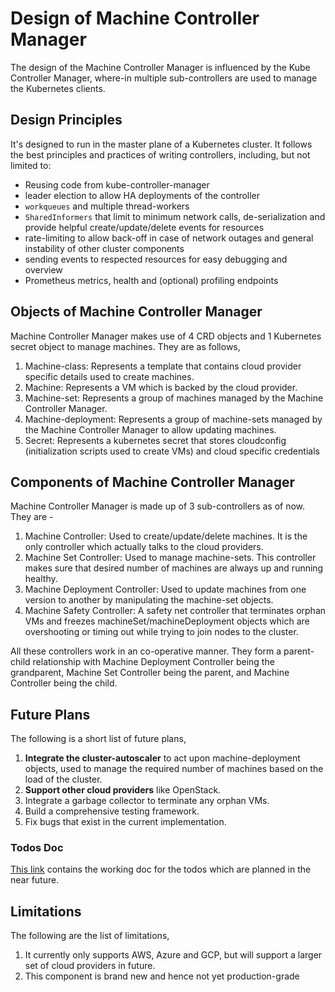 # Design of Machine Controller Manager

The design of the Machine Controller Manager is influenced by the Kube Controller Manager, where-in multiple sub-controllers are used to manage the Kubernetes clients.

## Design Principles

It's designed to run in the master plane of a Kubernetes cluster. It follows the best principles and practices of writing controllers, including, but not limited to:

- Reusing code from kube-controller-manager
- leader election to allow HA deployments of the controller
- `workqueues` and multiple thread-workers
- `SharedInformers` that limit to minimum network calls, de-serialization and provide helpful create/update/delete events for resources
- rate-limiting to allow back-off in case of network outages and general instability of other cluster components
- sending events to respected resources for easy debugging and overview
- Prometheus metrics, health and (optional) profiling endpoints

## Objects of Machine Controller Manager

Machine Controller Manager makes use of 4 CRD objects and 1 Kubernetes secret object to manage machines. They are as follows,
1. Machine-class: Represents a template that contains cloud provider specific details used to create machines.
1. Machine: Represents a VM which is backed by the cloud provider.
1. Machine-set: Represents a group of machines managed by the Machine Controller Manager.
1. Machine-deployment: Represents a group of machine-sets managed by the Machine Controller Manager to allow updating machines.
1. Secret: Represents a kubernetes secret that stores cloudconfig (initialization scripts used to create VMs) and cloud specific credentials

## Components of Machine Controller Manager

Machine Controller Manager is made up of 3 sub-controllers as of now. They are -
1. Machine Controller: Used to create/update/delete machines. It is the only controller which actually talks to the cloud providers.
1. Machine Set Controller: Used to manage machine-sets. This controller makes sure that desired number of machines are always up and running healthy.
1. Machine Deployment Controller: Used to update machines from one version to another by manipulating the machine-set objects.
1. Machine Safety Controller: A safety net controller that terminates orphan VMs and freezes machineSet/machineDeployment objects which are overshooting or timing out while trying to join nodes to the cluster.

All these controllers work in an co-operative manner. They form a parent-child relationship with Machine Deployment Controller being the grandparent, Machine Set Controller being the parent, and Machine Controller being the child.

## Future Plans
The following is a short list of future plans,
1. **Integrate the cluster-autoscaler** to act upon machine-deployment objects, used to manage the required number of machines based on the load of the cluster.
2. **Support other cloud providers** like OpenStack.
3. Integrate a garbage collector to terminate any orphan VMs.
4. Build a comprehensive testing framework.
5. Fix bugs that exist in the current implementation.

### Todos Doc
[This link](https://docs.google.com/document/d/10ruoL6VLVOEG2htYluY5T0-qvijXkw0Do_qE0tmexos/edit?usp=sharing) contains the working doc for the todos which are planned in the near future.

## Limitations
The following are the list of limitations,
1. It currently only supports AWS, Azure and GCP, but will support a larger set of cloud providers in future.
2. This component is brand new and hence not yet production-grade
